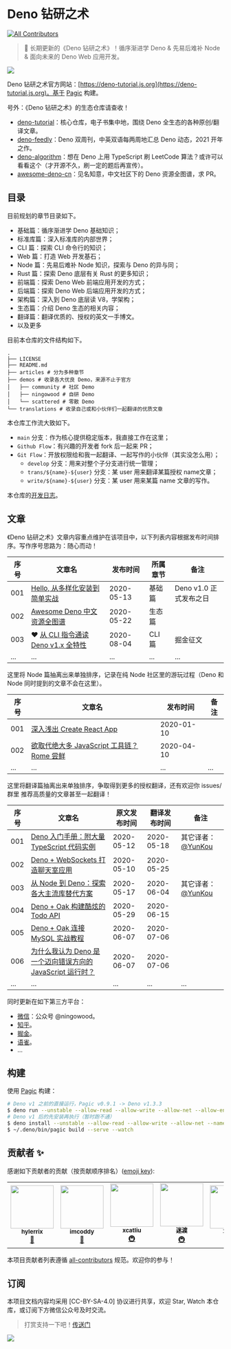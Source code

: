 # Deno 钻研之术

<!-- ALL-CONTRIBUTORS-BADGE:START - Do not remove or modify this section -->
[![All Contributors](https://img.shields.io/badge/all_contributors-5-orange.svg?style=flat-square)](#contributors-)
<!-- ALL-CONTRIBUTORS-BADGE:END -->

> :sauropod: 长期更新的《Deno 钻研之术》！循序渐进学 Deno & 先易后难补 Node & 面向未来的 Deno Web 应用开发。

![](http://qiniu.ningo.cloud/deno/deno-tutorial-background.png)

Deno 钻研之术官方网站：[https://deno-tutorial.js.org](https://deno-tutorial.js.org)。基于 [Pagic](https://github.com/xcatliu/pagic) 构建。

号外：《Deno 钻研之术》的生态仓库请查收！

* [deno-tutorial](https://github.com/hylerrix/deno-tutorial)：核心仓库，电子书集中地，围绕 Deno 全生态的各种原创/翻译文章。 
* [deno-feedly](https://github.com/hylerrix/deno-feedly)：Deno 双周刊，中英双语每两周地汇总 Deno 动态，2021 开年之作。
* [deno-algorithm](https://github.com/hylerrix/deno-algorithm)：想在 Deno 上用 TypeScript 刷 LeetCode 算法？或许可以看看这个（才开源不久，刷一定的题后再宣传）。
* [awesome-deno-cn](https://github.com/hylerrix/awesome-deno-cn)：见名知意，中文社区下的 Deno 资源全图谱，求 PR。

## 目录

目前规划的章节目录如下。

* 基础篇：循序渐进学 Deno 基础知识；
* 标准库篇：深入标准库的内部世界；
* CLI 篇：探索 CLI 命令行的知识；
* Web 篇：打造 Web 开发基石；
* Node 篇：先易后难补 Node 知识，探索与 Deno 的异与同；
* Rust 篇：探索 Deno 底层有关 Rust 的更多知识；
* 前端篇：探索 Deno Web 前端应用开发的方式；
* 后端篇：探索 Deno Web 后端应用开发的方式；
* 架构篇：深入到 Deno 底层读 V8，学架构；
* 生态篇：介绍 Deno 生态的相关内容；
* 翻译篇：翻译优质的、授权的英文一手博文。
* 以及更多

目前本仓库的文件结构如下。

```
.
├── LICENSE
├── README.md
├── articles # 分为多种章节
├── demos # 收录各大优良 Demo，来源不止于官方
│   ├── community # 社区 Demo
│   ├── ningowood # 自研 Demo
│   └── scattered # 零散 Demo
└── translations # 收录自己或和小伙伴们一起翻译的优质文章
```

本仓库工作流大致如下。

* `main` 分支：作为核心提供稳定版本，我直接工作在这里；
* `Github Flow`：有兴趣的开发者 fork 后一起来 PR；
* `Git Flow`：开放权限给和我一起翻译、一起写作的小伙伴（其实没怎么用）；
  * `develop` 分支：用来对整个子分支进行统一管理；
  * `trans/${name}-${user}` 分支：某 user 用来翻译某篇授权 name文章；
  * `write/${name}-${user}` 分支：某 user 用来某篇 name 文章的写作。

本仓库的[开发日志](./.ningowood/timeline.md)。

## 文章

《Deno 钻研之术》文章内容重点维护在该项目中，以下列表内容根据发布时间排序。写作序号思路为：随心而动！

|序号|文章名|发布时间|所属章节|备注|
|-|-|-|-|-|
|001|[Hello, 从多样化安装到简单实战](https://deno-tutorial.js.org/articles/basic/install-and-hello-world.html)|2020-05-13|基础篇|Deno v1.0 正式发布之日|
|002|[Awesome Deno 中文资源全图谱](https://deno-tutorial.js.org/articles/ecology/awesome-deno-cn.html)|2020-05-22|生态篇||
|003|:heart: [从 CLI 指令通读 Deno v1.x 全特性](https://juejin.im/post/6857058738046861320)|2020-08-04|CLI 篇|掘金征文|
|...|...|...|...|...|

这里将 Node 篇抽离出来单独排序，记录在纯 Node 社区里的游玩过程（Deno 和 Node 同时提到的文章不会在这里）。

|序号|文章名|发布时间|备注|
|-|-|-|-|
|001|[深入浅出 Create React App](https://deno-tutorial.js.org/articles/node/create-react-app-intro.html)|2020-01-10||
|002|[欲取代绝大多 JavaScript 工具链？Rome 尝鲜](https://deno-tutorial.js.org/articles/node/javascript-toolchain-rome.html)|2020-04-10||
|...|...|...|...|

这里将翻译篇抽离出来单独排序，争取得到更多的授权翻译，还有欢迎你 issues/群里 推荐高质量的文章甚至一起翻译！

|序号|文章名|原文发布时间|翻译发布时间|备注|
|-|-|-|-|-|
|001|[Deno 入门手册：附大量 TypeScript 代码实例](https://deno-tutorial.js.org/articles/translations/the-deno-handbook.html)|2020-05-12|2020-05-18|其它译者：[@YunKou](http://github.com/yunkou)|
|002|[Deno + WebSockets 打造聊天室应用](https://deno-tutorial.js.org/articles/translations/deno-chat-app.html)|2020-05-10|2020-05-25||
|003|[从 Node 到 Deno：探索各大主流库替代方案](https://deno-tutorial.js.org/articles/translations/from-node-to-deno.html)|2020-05-17|2020-06-04|其它译者：[@YunKou](http://github.com/yunkou)|
|004|[Deno + Oak 构建酷炫的 Todo API](https://deno-tutorial.js.org/articles/translations/deno-oak-todo-api.html)|2020-05-29|2020-06-15||
|005|[Deno + Oak 连接 MySQL 实战教程](https://deno-tutorial.js.org/articles/translations/deno-oak-mysql.html)|2020-06-07|2020-07-06||
|006|[为什么我认为 Deno 是一个迈向错误方向的 JavaScript 运行时？](https://deno-tutorial.js.org/articles/translations/why-deno-wrong.html)|2020-06-07|2020-07-06||
|...|...|...|...|...|

同时更新在如下第三方平台：

* [微信](https://mp.weixin.qq.com/s/Eg2atcxZPpIfgqdAd73imQ)：公众号 @ningowood。
* [知乎](https://zhuanlan.zhihu.com/deno-tutorial)。
* [掘金](https://juejin.im/user/57e9fc052e958a0054509825/posts)。
* [语雀](https://www.yuque.com/ningowood/beginning/record)。
* ...

## 构建

使用 [Pagic](https://github.com/xcatliu/pagic) 构建：

```bash
# Deno v1 之前的直接运行，Pagic v0.9.1 -> Deno v1.3.3
$ deno run --unstable --allow-read --allow-write --allow-net --allow-env https://deno.land/x/pagic@v0.9.1/mod.ts build --serve --watch
# Deno v1 后的先安装再执行（暂时跑不通）
$ deno install --unstable --allow-read --allow-write --allow-net --name=pagic https://deno.land/x/pagic/mod.ts
$ ~/.deno/bin/pagic build --serve --watch
```

## 贡献者 ✨

感谢如下贡献者的贡献（按贡献顺序排名）([emoji key](https://allcontributors.org/docs/en/emoji-key)):

<!-- ALL-CONTRIBUTORS-LIST:START - Do not remove or modify this section -->
<!-- prettier-ignore-start -->
<!-- markdownlint-disable -->
<table>
  <tr>
    <td align="center"><a href="https://github.com/hylerrix"><img src="https://avatars1.githubusercontent.com/u/19285461?v=4?s=100" width="100px;" alt=""/><br /><sub><b>hylerrix</b></sub></a><br /><a href="#ideas-hylerrix" title="Ideas, Planning, & Feedback">🤔</a></td>
    <td align="center"><a href="https://www.twitter.com/imcoddy"><img src="https://avatars0.githubusercontent.com/u/622780?v=4?s=100" width="100px;" alt=""/><br /><sub><b>imcoddy</b></sub></a><br /><a href="https://github.com/hylerrix/deno-tutorial/commits?author=imcoddy" title="Documentation">📖</a></td>
    <td align="center"><a href="http://xcatliu.com/"><img src="https://avatars0.githubusercontent.com/u/5453359?v=4?s=100" width="100px;" alt=""/><br /><sub><b>xcatliu</b></sub></a><br /><a href="#infra-xcatliu" title="Infrastructure (Hosting, Build-Tools, etc)">🚇</a></td>
    <td align="center"><a href="https://twitter.com/justjavac"><img src="https://avatars1.githubusercontent.com/u/359395?v=4?s=100" width="100px;" alt=""/><br /><sub><b>迷渡</b></sub></a><br /><a href="#infra-justjavac" title="Infrastructure (Hosting, Build-Tools, etc)">🚇</a></td>
    <td align="center"><a href="https://github.com/AlvinMi"><img src="https://avatars3.githubusercontent.com/u/21032217?v=4?s=100" width="100px;" alt=""/><br /><sub><b>YuHui</b></sub></a><br /><a href="https://github.com/hylerrix/deno-tutorial/commits?author=AlvinMi" title="Documentation">📖</a></td>
  </tr>
</table>

<!-- markdownlint-enable -->
<!-- prettier-ignore-end -->
<!-- ALL-CONTRIBUTORS-LIST:END -->

本项目贡献者列表遵循 [all-contributors](https://github.com/all-contributors/all-contributors) 规范。欢迎你的参与！

## 订阅

本项目文档内容均采用 [CC-BY-SA-4.0] 协议进行共享，欢迎 Star, Watch 本仓库，或订阅下方微信公众号及时交流。

> 打赏支持一下吧！[传送门](http://qiniu.ningo.cloud/hylerrix/reward-alipay.png)

![](http://qiniu.ningo.cloud/ningo/official-qrcode.png)
